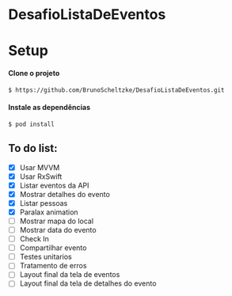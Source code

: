 # DesafioListaDeEventos

# Setup
#### Clone o projeto
`$ https://github.com/BrunoScheltzke/DesafioListaDeEventos.git`

#### Instale as dependências
`$ pod install`

## To do list:
- [x] Usar MVVM
- [x] Usar RxSwift
- [x] Listar eventos da API
- [x] Mostrar detalhes do evento
- [x] Listar pessoas
- [x] Paralax animation
- [ ] Mostrar mapa do local
- [ ] Mostrar data do evento
- [ ] Check In
- [ ] Compartilhar evento
- [ ] Testes unitarios
- [ ] Tratamento de erros
- [ ] Layout final da tela de eventos
- [ ] Layout final da tela de detalhes do evento
